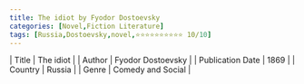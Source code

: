 ```yaml
---
title: The idiot by Fyodor Dostoevsky
categories: [Novel,Fiction Literature]
tags: [Russia,Dostoevsky,novel,⭐⭐⭐⭐⭐⭐⭐⭐⭐⭐ 10/10]
---
```

        
| Title | The idiot  |
| Author |  Fyodor Dostoevsky  |
| Publication Date | 1869   |
| Country | Russia |
| Genre | Comedy and Social  |
        